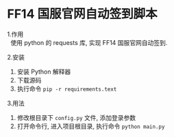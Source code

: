 #  FF14 国服官网自动签到脚本

1.作用  
&nbsp;&nbsp;使用 python 的 requests 库, 实现 FF14 国服官网自动签到.

2.安装
  1. 安装 Python 解释器
  2. 下载源码
  3. 执行命令 `pip -r requirements.text`

3.用法
  1. 修改根目录下 `config.py` 文件, 添加登录参数
  2. 打开命令行, 进入项目根目录, 执行命令 `python main.py`
